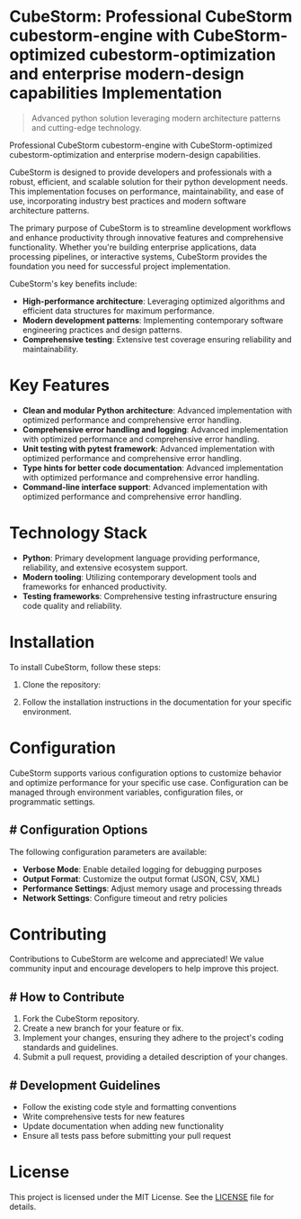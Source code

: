 <!-- fallback_CubeStorm_20250803140253_79375 -->

# CubeStorm: Professional CubeStorm cubestorm-engine with CubeStorm-optimized cubestorm-optimization and enterprise modern-design capabilities Implementation
> Advanced python solution leveraging modern architecture patterns and cutting-edge technology.

Professional CubeStorm cubestorm-engine with CubeStorm-optimized cubestorm-optimization and enterprise modern-design capabilities.

CubeStorm is designed to provide developers and professionals with a robust, efficient, and scalable solution for their python development needs. This implementation focuses on performance, maintainability, and ease of use, incorporating industry best practices and modern software architecture patterns.

The primary purpose of CubeStorm is to streamline development workflows and enhance productivity through innovative features and comprehensive functionality. Whether you're building enterprise applications, data processing pipelines, or interactive systems, CubeStorm provides the foundation you need for successful project implementation.

CubeStorm's key benefits include:

* **High-performance architecture**: Leveraging optimized algorithms and efficient data structures for maximum performance.
* **Modern development patterns**: Implementing contemporary software engineering practices and design patterns.
* **Comprehensive testing**: Extensive test coverage ensuring reliability and maintainability.

# Key Features

* **Clean and modular Python architecture**: Advanced implementation with optimized performance and comprehensive error handling.
* **Comprehensive error handling and logging**: Advanced implementation with optimized performance and comprehensive error handling.
* **Unit testing with pytest framework**: Advanced implementation with optimized performance and comprehensive error handling.
* **Type hints for better code documentation**: Advanced implementation with optimized performance and comprehensive error handling.
* **Command-line interface support**: Advanced implementation with optimized performance and comprehensive error handling.

# Technology Stack

* **Python**: Primary development language providing performance, reliability, and extensive ecosystem support.
* **Modern tooling**: Utilizing contemporary development tools and frameworks for enhanced productivity.
* **Testing frameworks**: Comprehensive testing infrastructure ensuring code quality and reliability.

# Installation

To install CubeStorm, follow these steps:

1. Clone the repository:


2. Follow the installation instructions in the documentation for your specific environment.

# Configuration

CubeStorm supports various configuration options to customize behavior and optimize performance for your specific use case. Configuration can be managed through environment variables, configuration files, or programmatic settings.

## # Configuration Options

The following configuration parameters are available:

* **Verbose Mode**: Enable detailed logging for debugging purposes
* **Output Format**: Customize the output format (JSON, CSV, XML)
* **Performance Settings**: Adjust memory usage and processing threads
* **Network Settings**: Configure timeout and retry policies

# Contributing

Contributions to CubeStorm are welcome and appreciated! We value community input and encourage developers to help improve this project.

## # How to Contribute

1. Fork the CubeStorm repository.
2. Create a new branch for your feature or fix.
3. Implement your changes, ensuring they adhere to the project's coding standards and guidelines.
4. Submit a pull request, providing a detailed description of your changes.

## # Development Guidelines

* Follow the existing code style and formatting conventions
* Write comprehensive tests for new features
* Update documentation when adding new functionality
* Ensure all tests pass before submitting your pull request

# License

This project is licensed under the MIT License. See the [LICENSE](https://github.com/AbdullahRashid133/CubeStorm/blob/main/LICENSE) file for details.
